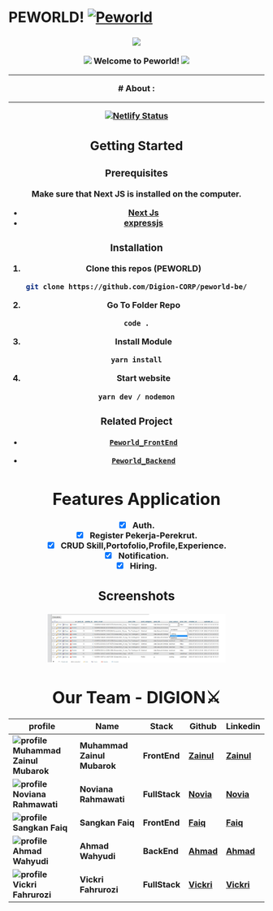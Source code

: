 # PEWORLD!  [![Peworld](https://awesome.re/badge-flat2.svg)](https://)
<h3 align="center">

![](https://capsule-render.vercel.app/api?type=waving&color=gradient&height=100&section=header)

<img src="https://camo.githubusercontent.com/5bbf8ca61ef5f92684489ace45ad6f45984fff87a621040c62b1fe31e3005ff9/687474703a2f2f692e696d6775722e636f6d2f436a34724d72532e676966" width="30">
  Welcome to Peworld!
  <img src="https://media.giphy.com/media/hvRJCLFzcasrR4ia7z/giphy.gif" width="28">
  
---
<div align="center">
# About :
  
---

  [![Netlify Status](https://api.netlify.com/api/v1/badges/29e58c63-9c4b-45a9-af9e-e827896feb5d/deploy-status)]()
## Getting Started

  

### Prerequisites

 Make sure that Next JS is installed on the computer.

* [Next Js](https://nodejs.org/)
* [expressjs](https://expressjs.com/en/starter/installing.html)

  

### Installation

  

1. Clone this repos (PEWORLD)

```sh
git clone https://github.com/Digion-CORP/peworld-be/
```

2. Go To Folder Repo

```sh
code .
```

3. Install Module

```sh
yarn install
```
  
4. Start website

```sh
yarn dev / nodemon
```

  

### Related Project

* [`Peworld_FrontEnd`](https://github.com/Digion-CORP/peworld-be/)

* [`Peworld_Backend`](https://github.com/Digion-CORP/peworld-be/)

  
# Features Application
- [x] Auth.
- [x] Register Pekerja-Perekrut.
- [x] CRUD Skill,Portofolio,Profile,Experience.
- [x] Notification.
- [x] Hiring.
## Screenshots

  
<div  align="center">
<img  width="350"  src="https://github.com/teach-me-project/DailyNews_BE/blob/main/WhatsApp%20Image%202022-07-26%20at%2010.45.26.jpeg">


# Our Team - DIGION⚔️
 | profile | Name | Stack | Github | Linkedin |
 | ------- | ---- | ------ | ------ | -------- |
 | ![profile Muhammad Zainul Mubarok][img-Zainul] |  Muhammad Zainul Mubarok | FrontEnd | [Zainul](https://github.com/zainulmbrk)|[Zainul](https://www.linkedin.com/in/zainulmbrk/) 
 | ![profile Noviana Rahmawati][img-Novia] | Noviana Rahmawati| FullStack| [Novia](https://github.com/Novianaa)|[Novia](https://www.linkedin.com/in/noviana-rahmawati08/) 
 | ![profile Sangkan Faiq][img-Faiq] | Sangkan Faiq | FrontEnd | [Faiq](hhttps://github.com/sangkanfaiq)|[Faiq](hhttps://www.linkedin.com/in/sangkanfaiq/) 
 | ![profile Ahmad Wahyudi][img-Ahmad] | Ahmad Wahyudi | BackEnd | [Ahmad](https://github.com/ahmadvvahyudi)|[Ahmad](https://www.linkedin.com/in/ah-wahyudi/)
 | ![profile Vickri Fahrurozi][img-Vickri] | Vickri Fahrurozi | FullStack | [Vickri](https://github.com/VickriFahrurozi)|[Vickri](https://www.linkedin.com/in/vickri-fahrurozi) 

[img-Zainul]: https://avatars.githubusercontent.com/u/105698027?v=4
[img-Novia]: https://avatars.githubusercontent.com/u/86045160?v=4
[img-Faiq]: https://avatars.githubusercontent.com/u/71695828?v=4
[img-Ahmad]: https://avatars.githubusercontent.com/u/108715816?v=4
[img-Vickri]: https://avatars.githubusercontent.com/u/40363306?v=4
